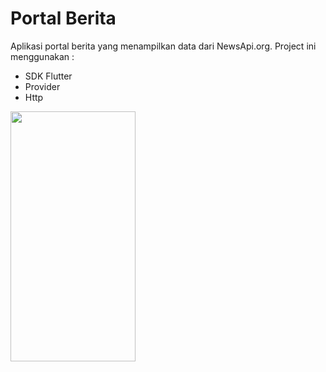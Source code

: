# Portal Berita

Aplikasi portal berita yang menampilkan data dari NewsApi.org.
Project ini menggunakan :
- SDK Flutter
- Provider
- Http

<img src="https://github.com/AjiSetya/portalberita_flutter/blob/provider/ss.png" height="400" width="200">
